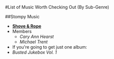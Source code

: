 #List of Music Worth Checking Out (By Sub-Genre)

##Stompy Music
- **[Shove & Rope](https://en.wikipedia.org/wiki/Shovels_%26_Rope)**  
 - Members  
   - *Cary Ann Hearst* 
   - *Michael Trent*   
  -  If you're going to get just one album:
   -  *Busted Jukebox Vol. 1*
